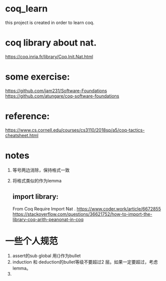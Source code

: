 # coq_learn

 this project is created in order to learn coq.

# coq library about nat.

 https://coq.inria.fr/library/Coq.Init.Nat.html

# some exercise:

https://github.com/jam231/Software-Foundations
https://github.com/atungare/coq-software-foundations

# reference:

https://www.cs.cornell.edu/courses/cs3110/2018sp/a5/coq-tactics-cheatsheet.html

# notes

1. 等号两边消除，保持格式一致

2. 将格式类似的作为lemma  
   
   ## import library:
   
   From Coq Require Import Nat .
   https://www.coder.work/article/6672855
   https://stackoverflow.com/questions/36621752/how-to-import-the-library-coq-arith-peanonat-in-coq

# 一些个人规范
1. assert的sub global 用{}作为bullet
2. induction 和 deduction的bullet等级不要超过2 层。如果一定要超过，考虑lemma。
3. 